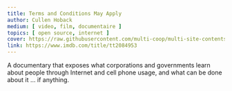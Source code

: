 ```yaml
---
title: Terms and Conditions May Apply
author: Cullen Hoback
medium: [ video, film, documentaire ]
topics: [ open source, internet ]
cover: https://raw.githubusercontent.com/multi-coop/multi-site-contents/maj-edito/texts/ressources/images/terms_and_conditions_may_apply.png
link: https://www.imdb.com/title/tt2084953
---
```


A documentary that exposes what corporations and governments learn about people through Internet and cell phone usage, and what can be done about it ... if anything.

